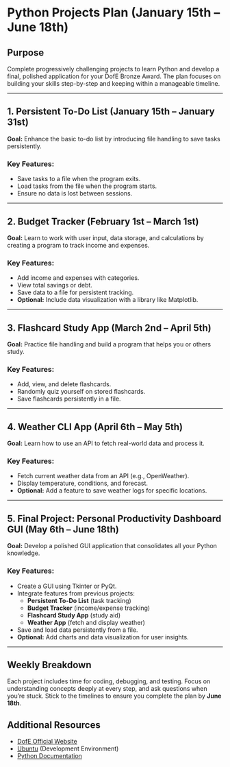 # Python Projects Plan (January 15th – June 18th)

## Purpose
Complete progressively challenging projects to learn Python and develop a final, polished application for your DofE Bronze Award. The plan focuses on building your skills step-by-step and keeping within a manageable timeline.

---

## 1. Persistent To-Do List (January 15th – January 31st)
   
**Goal:** Enhance the basic to-do list by introducing file handling to save tasks persistently.

### Key Features:
- Save tasks to a file when the program exits.
- Load tasks from the file when the program starts.
- Ensure no data is lost between sessions.

---

## 2. Budget Tracker (February 1st – March 1st)

**Goal:** Learn to work with user input, data storage, and calculations by creating a program to track income and expenses.

### Key Features:
- Add income and expenses with categories.
- View total savings or debt.
- Save data to a file for persistent tracking.
- **Optional:** Include data visualization with a library like Matplotlib.

---

## 3. Flashcard Study App (March 2nd – April 5th)

**Goal:** Practice file handling and build a program that helps you or others study.

### Key Features:
- Add, view, and delete flashcards.
- Randomly quiz yourself on stored flashcards.
- Save flashcards persistently in a file.

---

## 4. Weather CLI App (April 6th – May 5th)

**Goal:** Learn how to use an API to fetch real-world data and process it.

### Key Features:
- Fetch current weather data from an API (e.g., OpenWeather).
- Display temperature, conditions, and forecast.
- **Optional:** Add a feature to save weather logs for specific locations.

---

## 5. Final Project: Personal Productivity Dashboard GUI (May 6th – June 18th)

**Goal:** Develop a polished GUI application that consolidates all your Python knowledge.

### Key Features:
- Create a GUI using Tkinter or PyQt.
- Integrate features from previous projects:
  - **Persistent To-Do List** (task tracking)
  - **Budget Tracker** (income/expense tracking)
  - **Flashcard Study App** (study aid)
  - **Weather App** (fetch and display weather)
- Save and load data persistently from a file.
- **Optional:** Add charts and data visualization for user insights.

---

## Weekly Breakdown
Each project includes time for coding, debugging, and testing. Focus on understanding concepts deeply at every step, and ask questions when you’re stuck. Stick to the timelines to ensure you complete the plan by **June 18th**.

## Additional Resources
- [DofE Official Website](https://www.dofe.org/)
- [Ubuntu](https://ubuntu.com/) (Development Environment)
- [Python Documentation](https://docs.python.org/3/)

